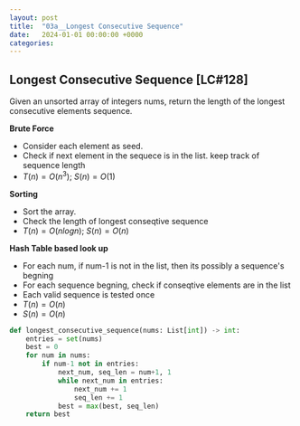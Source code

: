 ```yaml
---
layout: post
title:  "03a__Longest Consecutive Sequence"
date:   2024-01-01 00:00:00 +0000
categories: 
---
```



## Longest Consecutive Sequence [LC#128]
Given an unsorted array of integers nums, return the length of the longest consecutive elements sequence.

**Brute Force**
- Consider each element as seed. 
- Check if next element in the sequece is in the list. keep track of sequence length
- $T(n) = O(n^3)$; $S(n) = O(1)$

**Sorting**
- Sort the array.
- Check the length of longest conseqtive sequence
- $T(n) = O(n log n)$; $S(n) = O(n)$

**Hash Table based look up**
- For each num, if num-1 is not in the list, then its possibly a sequence's begning
- For each sequence begning, check if conseqtive elements are in the list
- Each valid sequence is tested once
- $T(n) = O(n)$
- $S(n) = O(n)$
```python
def longest_consecutive_sequence(nums: List[int]) -> int:
    entries = set(nums)
    best = 0
    for num in nums:
        if num-1 not in entries:
            next_num, seq_len = num+1, 1
            while next_num in entries: 
                next_num += 1
                seq_len += 1
            best = max(best, seq_len)
    return best
```
